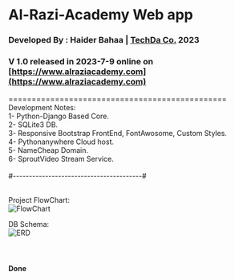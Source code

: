 # Al-Razi-Academy Web app

### Developed By : Haider Bahaa | [TechDa Co.](https://www.techda.dev) 2023 <br/>
### V 1.0 released in 2023-7-9 online on [https://www.alraziacademy.com](https://www.alraziacademy.com) <br/>
===============================================  <br/>
Development Notes: <br/>
1- Python-Django Based Core. <br/>
2- SQLite3 DB. <br/>
3- Responsive Bootstrap FrontEnd, FontAwosome, Custom Styles. <br/>
4- Pythonanywhere Cloud host. <br/>
5- NameCheap Domain. <br/>
6- SproutVideo Stream Service. <br/>
 <br/>
#----------------------------------------# <br/>
 <br/>

Project FlowChart: <br/>
![FlowChart](https://i.ibb.co/jfD4Qq9/Diagram.jpg)


DB Schema: <br/>
![ERD](https://i.ibb.co/0X2v0dy/ERD.jpg)
<br/>
<br/><br/>

#### Done <br/>
